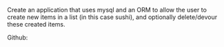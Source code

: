 Create an application that uses mysql and an ORM to allow the user to 
create new items in a list (in this case sushi), and optionally delete/devour
these created items.


Github:
